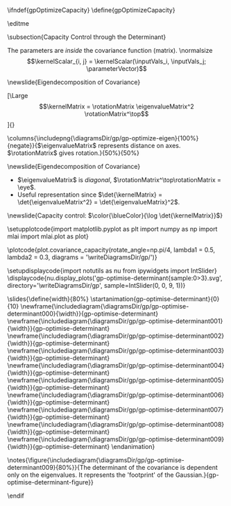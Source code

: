 \ifndef{gpOptimizeCapacity}
\define{gpOptimizeCapacity}

\editme

\subsection{Capacity Control through the Determinant}

The parameters are *inside* the covariance function (matrix).
\normalsize
$$\kernelScalar_{i, j} = \kernelScalar(\inputVals_i, \inputVals_j; \parameterVector)$$


\newslide{Eigendecomposition of Covariance}

[\Large
$$\kernelMatrix = \rotationMatrix \eigenvalueMatrix^2 \rotationMatrix^\top$$]{}


\columns{\includepng{\diagramsDir/gp/gp-optimize-eigen}{100%}{negate}}{$\eigenvalueMatrix$ represents distance on axes.
$\rotationMatrix$ gives rotation.}{50%}{50%}


\newslide{Eigendecomposition of Covariance}

* $\eigenvalueMatrix$ is *diagonal*, $\rotationMatrix^\top\rotationMatrix = \eye$. 
* Useful representation since $\det{\kernelMatrix} = \det{\eigenvalueMatrix^2} = \det{\eigenvalueMatrix}^2$.

\newslide{Capacity control: $\color{\blueColor}{\log \det{\kernelMatrix}}$}


\setupplotcode{import matplotlib.pyplot as plt
import numpy as np
import mlai
import mlai.plot as plot}


\plotcode{plot.covariance_capacity(rotate_angle=np.pi/4, lambda1 = 0.5, lambda2 = 0.3, diagrams = '\writeDiagramsDir/gp/')}

\setupdisplaycode{import notutils as nu
from ipywidgets import IntSlider}
\displaycode{nu.display_plots('gp-optimise-determinant{sample:0>3}.svg', 
                                          directory='\writeDiagramsDir/gp', 
			                  sample=IntSlider(0, 0, 9, 1))}

\slides{\define{width}{80%}
\startanimation{gp-optimise-determinant}{0}{10}
\newframe{\includediagram{\diagramsDir/gp/gp-optimise-determinant000}{\width}}{gp-optimise-determinant}
\newframe{\includediagram{\diagramsDir/gp/gp-optimise-determinant001}{\width}}{gp-optimise-determinant}
\newframe{\includediagram{\diagramsDir/gp/gp-optimise-determinant002}{\width}}{gp-optimise-determinant}
\newframe{\includediagram{\diagramsDir/gp/gp-optimise-determinant003}{\width}}{gp-optimise-determinant}
\newframe{\includediagram{\diagramsDir/gp/gp-optimise-determinant004}{\width}}{gp-optimise-determinant}
\newframe{\includediagram{\diagramsDir/gp/gp-optimise-determinant005}{\width}}{gp-optimise-determinant}
\newframe{\includediagram{\diagramsDir/gp/gp-optimise-determinant006}{\width}}{gp-optimise-determinant}
\newframe{\includediagram{\diagramsDir/gp/gp-optimise-determinant007}{\width}}{gp-optimise-determinant}
\newframe{\includediagram{\diagramsDir/gp/gp-optimise-determinant008}{\width}}{gp-optimise-determinant}
\newframe{\includediagram{\diagramsDir/gp/gp-optimise-determinant009}{\width}}{gp-optimise-determinant}
\endanimation}

\notes{\figure{\includediagram{\diagramsDir/gp/gp-optimise-determinant009}{80%}}{The determinant of the covariance is dependent only on the eigenvalues. It represents the 'footprint' of the Gaussian.}{gp-optimise-determinant-figure}}

\endif
